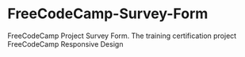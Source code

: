 # FreeCodeCamp-Survey-Form
FreeCodeCamp Project Survey Form. The training certification project FreeCodeCamp Responsive Design
